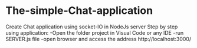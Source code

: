 # The-simple-Chat-application
Create Chat application using socket-IO in  NodeJs server
Step by step using application:
-Open the folder project in Visual Code or any IDE
-run SERVER.js file
-open browser and access the address http://localhost:3000/
